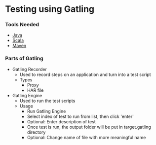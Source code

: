# Testing using Gatling 
### Tools Needed
- [Java](https://www.java.com/en/download/help/download_options.html)
- [Scala](https://www.scala-lang.org/download/)
- [Maven](https://maven.apache.org/download.cgi)

### Parts of Gatling
- Gatling Recorder
  - Used to record steps on an application and turn into a test script
  - Types
    - Proxy
    - HAR file
- Gatling Engine
  - Used to run the test scripts
  - Usage
    - Run Gatling Engine
    - Select index of test to run from list, then click 'enter'
    - Optional: Enter description of test
    - Once test is run, the output folder will be put in target.gatling directory
    - Optional: Change name of file with more meaningful name
